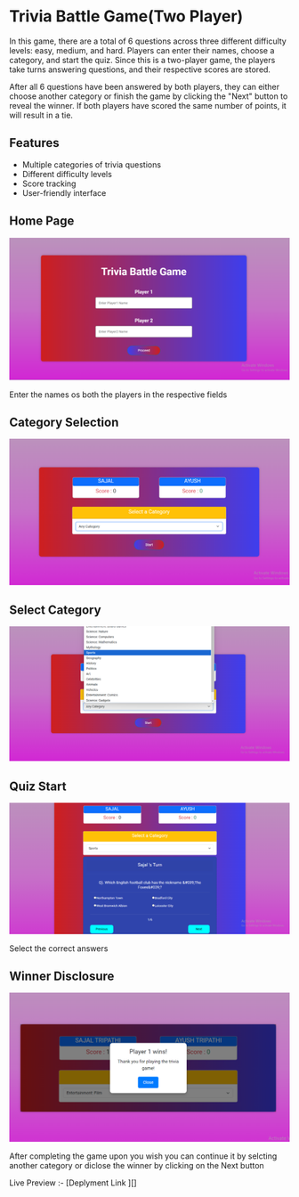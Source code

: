 

# Trivia Battle Game(Two Player)

In this game, there are a total of 6 questions across three different difficulty levels: easy, medium, and hard. Players can enter their names, choose a category, and start the quiz. Since this is a two-player game, the players take turns answering questions, and their respective scores are stored.

After all 6 questions have been answered by both players, they can either choose another category or finish the game by clicking the "Next" button to reveal the winner. If both players have scored the same number of points, it will result in a tie.


## Features

- Multiple categories of trivia questions
- Different difficulty levels
- Score tracking
- User-friendly interface


## Home Page
![when you start the game it will redirect you to the Homepage](./src/readmeImages/homepage%20(1).png)

Enter the names os both the players in the respective fields 

## Category Selection
![After Clicking Proceed button you will be redirected to this page](./src/readmeImages/homepage%20(2).png)

## Select Category
![Select the category](./src/readmeImages/homepage%20(3).png)

## Quiz Start
![Quiz Preview](./src/readmeImages/homepage%20(4).png)

Select the correct answers 

## Winner Disclosure
![Winner Card](./src/readmeImages/homepage%20(5).png)

After completing the game upon you wish you can continue it by selcting another category or diclose the winner by clicking on the Next button




Live Preview :- [Deplyment Link ][]